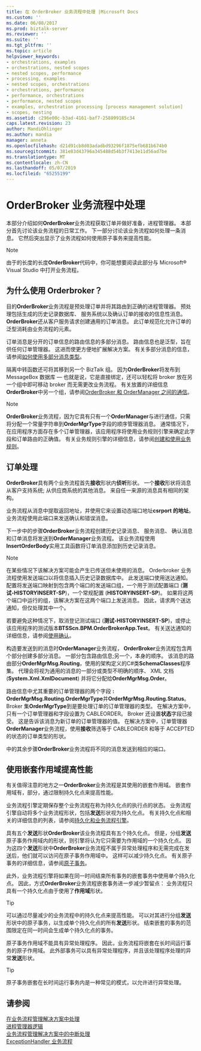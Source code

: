 ```yaml
---
title: 在 OrderBroker 业务流程中处理 |Microsoft Docs
ms.custom: ''
ms.date: 06/08/2017
ms.prod: biztalk-server
ms.reviewer: ''
ms.suite: ''
ms.tgt_pltfrm: ''
ms.topic: article
helpviewer_keywords:
- orchestrations, examples
- orchestrations, nested scopes
- nested scopes, performance
- processing, examples
- nested scopes, orchestrations
- orchestrations, performance
- performance, orchestrations
- performance, nested scopes
- examples, orchestration processing [process management solution]
- scopes, nesting
ms.assetid: c296e00c-b3ad-4161-baf7-258899185c34
caps.latest.revision: 23
author: MandiOhlinger
ms.author: mandia
manager: anneta
ms.openlocfilehash: d21d91cb8d03adadbd93296f1875efb681b674b0
ms.sourcegitcommit: 381e83d43796a345488d54b3f7413e11d56ad7be
ms.translationtype: MT
ms.contentlocale: zh-CN
ms.lasthandoff: 05/07/2019
ms.locfileid: "65255199"
---
```

# <a name="processing-in-the-orderbroker-orchestration"></a>OrderBroker 业务流程中处理
本部分介绍如何**OrderBroker**业务流程获取订单并做好准备，进程管理器。 本部分首先讨论该业务流程的日常工作。 下一部分讨论该业务流程如何处理一条消息。 它然后突出显示了业务流程如何使用原子事务来提高性能。  
  
> [!NOTE]
>  由于的长度的长度**OrderBroker**代码中，你可能想要阅读此部分与 Microsoft® Visual Studio 中打开业务流程。  
  
## <a name="why-an-order-broker"></a>为什么使用 Orderbroker？  
 目的**OrderBroker**业务流程是预处理订单并将其路由到正确的进程管理器。 预处理包括生成的历史记录数据库、 服务系统以及确认订单的接收的信息性消息。 **OrderBroker**还从客户服务请求创建通用的订单消息。 此订单规范化允许订单的泛型消耗由业务流程的元素。  
  
 订单消息是分开的订单信息的路由信息的多部分消息。 路由信息也是泛型，旨在供任何订单管理器。 这进而使更方便地扩展解决方案。 有关多部分消息的信息，请参阅[如何使用多部分消息类型](../core/how-to-use-multi-part-message-types.md)。  
  
 隔离中转函数还可将其移到另一个 BizTalk 组。 因为**OrderBroker**将发布到 MessageBox 数据库 — 也就是说，它是直接绑定，还可以轻松将 broker 放在另一个组中即可移动 broker 而无需更改业务流程。 有关放置的详细信息**OrderBroker**中另一个组，请参阅[OrderBroker 和 OrderManager 之间的通信](../core/communication-between-orderbroker-and-ordermanager.md)。  
  
> [!NOTE]
>  **OrderBroker**业务流程，因为它具有只有一个**OrderManager**与进行通信，只需将分配一个常量字符串到**OrderMgrType**字段的顺序管理器消息。 通常情况下，在应用程序方面存在多个订单管理器，该应用程序将使用业务规则引擎来确定此字段和订单路由的正确值。 有关业务规则引擎的详细信息，请参阅[创建和使用业务规则](../core/creating-and-using-business-rules.md)。  
  
## <a name="order-processing"></a>订单处理  
 **OrderBroker**具有两个业务流程首先**接收**形状内**侦听**形状。 一个**接收**形状将消息从客户支持系统; 从供应商系统的其他消息。 来自任一来源的消息具有相同的架构。  
  
 业务流程从消息中提取返回地址，并使用它来设置动态端口地址**csrport 的地址**。 业务流程使用此端口来发送确认和错误消息。  
  
 下一步中的步骤**OrderBroker**业务流程创建历史记录消息、 服务消息、 确认消息和订单消息将发送到**OrderManager**业务流程。 该业务流程使用**InsertOrderBody**实用工具函数将订单消息添加到历史记录消息。  
  
> [!NOTE]
>  在某些情况下该解决方案可能会产生已传送但未使用的消息。 Orderbroker 业务流程使用发送端口以将信息插入历史记录数据库中。 此发送端口使用送达通知。 配置将发送端口映射到包含两个端口的发送端口组，一个用于测试配置端口 (**测试-HISTORYINSERT-SP**)，一个常规配置 (**HISTORYINSERT-SP**)。 如果将这两个端口中运行的组，该解决方案在这两个端口上发送消息。 因此，请求两个送达通知，但仅处理其中一个。  
>   
>  若要避免这种情况下，取消登记测试端口 (**测试-HISTORYINSERT-SP**)，或停止该应用程序的测试版本**BTSScn.BPM.OrderBrokerApp.Test**。 有关送达通知的详细信息，请参阅[使用确认](../core/using-acknowledgments.md)。  
  
 构造要发送到的消息时**OrderManager**业务流程， **OrderBroker**业务流程包含两个部分创建多部分消息。 一部分包含路由信息;另一个，本身的顺序。 该消息的路由部分**OrderMgrMsg.Routing**，使用的架构定义的C#类**SchemaClasses**程序集。 代理会将视为通用的消息的一部分或类型不明确的顺序、 XML 文档 (**System.Xml.XmlDocument**) 并将它分配给**OrderMgrMsg.Order**。  
  
 路由信息中尤其重要的订单管理器的两个字段 **: OrderMgrMsg.Routing.OrderMgrType**并**OrderMgrMsg.Routing.Status**。 Broker 集**OrderMgrType**到是要处理订单的订单管理器的类型。 在解决方案中，只有一个订单管理器和字段设置为 CABLEORDER。 Broker 还设置**状态**字段已接受。 这是告诉该消息为新订单的订单管理器的值。 在解决方案中，订单管理器**OrderManager**业务流程，使用**接收**筛选等于 CABLEORDER 和等于 ACCEPTED 的状态的订单类型的形状。  
  
 中的其余步骤**OrderBroker**业务流程将不同的消息发送到相应的端口。  
  
## <a name="improving-performance-with-nested-scopes"></a>使用嵌套作用域提高性能  
 有关值得注意的地方之一**OrderBroker**业务流程是其使用的嵌套作用域。 嵌套作用域有，部分，通过限制持久化点来提高性能。  
  
 业务流程引擎定期保存整个业务流程在称为持久化点的执行点的状态。 业务流程引擎自动将多个业务流程形状，包括**发送**形状视为持久化点。 有关持久化点和相关的详细信息的列表，请参阅[持久化和业务流程引擎](../core/persistence-and-the-orchestration-engine.md)。  
  
 具有五个**发送**形状**OrderBroker**该业务流程具有五个持久化点。 但是，分组**发送**原子事务作用域内的形状，则引擎将认为它只需要为作用域的一个持久化点。 因为这四个**发送**形状中**OrderBroker**业务流程不属于异常处理程序和无需完成在发送后，他们就可以访问在原子事务作用域中。 这样可以减少持久化点。 有关原子事务的详细信息，请参阅[原子事务](../core/atomic-transactions.md)。  
  
 此外，业务流程引擎将如果在同一时间结束所有事务的嵌套事务中使用单个持久化点。 因此，方式**OrderBroker**业务流程嵌套事务进一步减少暂留点： 业务流程只具有一个持久化点由于使用了**作用域**形状。  
  
> [!TIP]
>  可以通过尽量减少的业务流程中的持久化点来提高性能。 可以对其进行分组**发送**形状中的原子事务，以生成单个持久化点的所有**发送**形状。 结束嵌套的事务的范围限定在同一时间会生成单个持久化点的事务。  
  
 原子事务作用域不能具有异常处理程序。 因此，业务流程将嵌套在长时间运行事务的原子作用域。 此外部事务可以具有异常处理程序，并且该处理程序处理的异常**发送**形状。  
  
> [!TIP]
>  原子事务嵌套在长时间运行事务内是一种常见的模式，以允许进行异常处理。  
  
## <a name="see-also"></a>请参阅  
 [在业务流程管理解决方案中处理](../core/processing-in-the-business-process-management-solution.md)   
 [进程管理器逻辑](../core/process-manager-logic.md)   
 [业务流程管理解决方案中的中断处理](../core/interrupt-handling-in-the-business-process-management-solution.md)   
 [ExceptionHandler 业务流程](../core/the-exceptionhandler-orchestration.md)